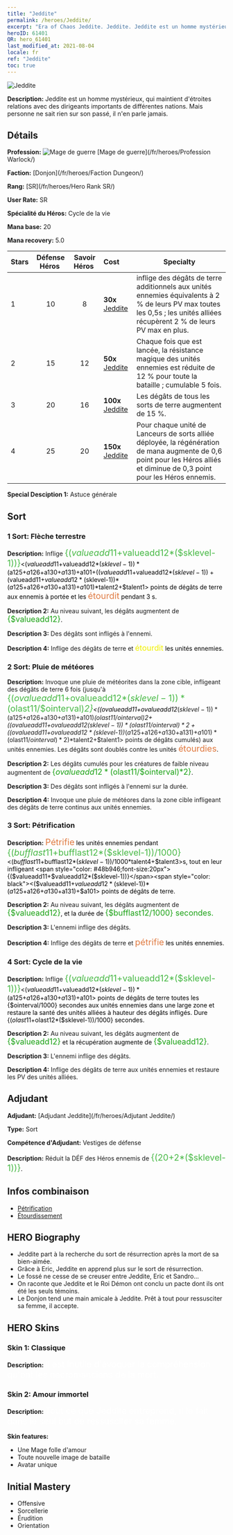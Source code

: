```yaml
---
title: "Jeddite"
permalink: /heroes/Jeddite/
excerpt: "Era of Chaos Jeddite. Jeddite. Jeddite est un homme mystérieux, qui maintient d'étroites relations avec des dirigeants importants de différentes nations. Mais personne ne sait rien sur son passé, il n'en parle jamais."
heroID: 61401
QR: hero_61401
last_modified_at: 2021-08-04
locale: fr
ref: "Jeddite"
toc: true
---
```

  ![Jeddite](/images/h/h_Jeddite.jpg)

 **Description:** Jeddite est un homme mystérieux, qui maintient d'étroites relations avec des dirigeants importants de différentes nations. Mais personne ne sait rien sur son passé, il n'en parle jamais.
## Détails
 **Profession:** ![Mage de guerre](/images/h/h_prof_11.png)  [Mage de guerre](/fr/heroes/Profession Warlock/)

 **Faction:** [Donjon](/fr/heroes/Faction Dungeon/)

 **Rang:** [SR](/fr/heroes/Hero Rank SR/)

 **User Rate:** SR

 **Spécialité du Héros:** Cycle de la vie

 **Mana base:** 20

 **Mana recovery:** 5.0


  | Stars | Défense Héros  | Savoir Héros  | Cost |     Specialty     |
  |---------|:---------------:|:---------------:|:--|--------------------|
  |    1    | 10 | 8 | **30x** [Jeddite](/ItemsFR/her_391/) | <Cycle de la vie> inflige des dégâts de terre additionnels aux unités ennemies équivalents à 2 % de leurs PV max toutes les 0,5s ; les unités alliées récupèrent 2 % de leurs PV max en plus. |
  |    2    | 15 | 12 | **50x** [Jeddite](/ItemsFR/her_391/) | Chaque fois que <Cycle de la vie> est lancée, la résistance magique des unités ennemies est réduite de 12 % pour toute la bataille ; cumulable 5 fois. |
  |    3    | 20 | 16 | **100x** [Jeddite](/ItemsFR/her_391/) | Les dégâts de tous les sorts de terre augmentent de 15 %. |
  |    4    | 25 | 20 | **150x** [Jeddite](/ItemsFR/her_391/) | Pour chaque unité de Lanceurs de sorts alliée déployée, la régénération de mana augmente de 0,6 point pour les Héros alliés et diminue de 0,3 point pour les Héros ennemis. |

 **Special Desciption 1:** Astuce générale

## Sort
### 1 Sort: Flèche terrestre
 **Description:** Inflige <span style="color: #48b946;font-size:20px">{($valueadd11+$valueadd12*($sklevel-1))}</span><span style="color: black"><($valueadd11+$valueadd12*($sklevel-1))*($a125+$a126+$a130+$a131)+$a101+(($valueadd11+$valueadd12*($sklevel-1))+($valueadd11+$valueadd12*($sklevel-1))*($a125+$a126+$a130+$a131)+$a101)*$talent2+$talent1> points de dégâts de terre aux ennemis à portée et les <span style="color: #e07c44;font-size:20px">étourdit</span><span style="color: black"> pendant 3 s.

 **Description 2:** Au niveau suivant, les dégâts augmentent de <span style="color: #1ca216;font-size:18px">{$valueadd12}</span><span style="color: black">.

 **Description 3:** Des dégâts sont infligés à l'ennemi.

 **Description 4:** Inflige des dégâts de terre et <span style="color: #f0f000;font-size:18px">étourdit</span><span style="color: black"> les unités ennemies.

### 2 Sort: Pluie de météores
 **Description:** Invoque une pluie de météorites dans la zone cible, infligeant des dégâts de terre 6 fois (jusqu'à <span style="color: #48b946;font-size:20px">{($ovalueadd11+$ovalueadd12*($sklevel-1))*($olast11/$ointerval)*2}</span><span style="color: black"><(($ovalueadd11+$ovalueadd12*($sklevel-1))*($a125+$a126+$a130+$a131)+$a101)*($olast11/$ointerval)*2+(($ovalueadd11+$ovalueadd12*($sklevel-1))*($olast11/$ointerval)*2+(($ovalueadd11+$ovalueadd12*($sklevel-1))*($a125+$a126+$a130+$a131)+$a101)*($olast11/$ointerval)*2)*$talent2+$talent1> points de dégâts cumulés) aux unités ennemies. Les dégâts sont doublés contre les unités <span style="color: #e07c44;font-size:20px">étourdies</span><span style="color: black">.

 **Description 2:** Les dégâts cumulés pour les créatures de faible niveau augmentent de <span style="color: #1ca216;font-size:18px">{$ovalueadd12*($olast11/$ointerval)*2}</span><span style="color: black">.

 **Description 3:** Des dégâts sont infligés à l'ennemi sur la durée.

 **Description 4:** Invoque une pluie de météores dans la zone cible infligeant des dégâts de terre continus aux unités ennemies.

### 3 Sort: Pétrification
 **Description:** <span style="color: #e07c44;font-size:20px">Pétrifie</span><span style="color: black"> les unités ennemies pendant <span style="color: #48b946;font-size:20px">{($bufflast11+$bufflast12*($sklevel-1))/1000}</span><span style="color: black"><($bufflast11+$bufflast12*($sklevel-1))/1000*$talent4+$talent3>s, tout en leur infligeant <span style="color: #48b946;font-size:20px">{($valueadd11+$valueadd12*($sklevel-1))}</span><span style="color: black"><($valueadd11+$valueadd12*($sklevel-1))*($a125+$a126+$a130+$a131)+$a101> points de dégâts de terre.

 **Description 2:** Au niveau suivant, les dégâts augmentent de <span style="color: #1ca216;font-size:18px">{$valueadd12}</span><span style="color: black">, et la durée de <span style="color: #1ca216;font-size:18px">{$bufflast12/1000} secondes.</span><span style="color: black">

 **Description 3:** L'ennemi inflige des dégâts.

 **Description 4:** Inflige des dégâts de terre et <span style="color: #e07c44;font-size:20px">pétrifie</span><span style="color: black"> les unités ennemies.

### 4 Sort: Cycle de la vie
 **Description:** Inflige <span style="color: #48b946;font-size:20px">{($valueadd11+$valueadd12*($sklevel-1))}</span><span style="color: black"><($valueadd11+$valueadd12*($sklevel-1))*($a125+$a126+$a130+$a131)+$a101> points de dégâts de terre toutes les {$ointerval/1000} secondes aux unités ennemies dans une large zone et restaure la santé des unités alliées à hauteur des dégâts infligés. Dure {($olast11+$olast12*($sklevel-1))/1000} secondes.

 **Description 2:** Au niveau suivant, les dégâts augmentent de <span style="color: #1ca216;font-size:18px">{$valueadd12}</span><span style="color: black"> et la récupération augmente de <span style="color: #1ca216;font-size:18px">{$valueadd12}</span><span style="color: black">.

 **Description 3:** L'ennemi inflige des dégâts.

 **Description 4:** Inflige des dégâts de terre aux unités ennemies et restaure les PV des unités alliées.


## Adjudant

 **Adjudant:**  [Adjudant Jeddite](/fr/heroes/Adjutant Jeddite/) 

 **Type:**  Sort 

 **Compétence d'Adjudant:**  Vestiges de défense 

 **Description:** Réduit la DÉF des Héros ennemis de <span style="color: #48b946;font-size:20px">{(20+2*($sklevel-1))}</span><span style="color: black">.

## Infos combinaison

* [Pétrification](/fr/combination/Pétrification/) 
* [Étourdissement](/fr/combination/Étourdissement/) 

## HERO Biography
   - Jeddite part à la recherche du sort de résurrection après la mort de sa bien-aimée.
   - Grâce à Eric, Jeddite en apprend plus sur le sort de résurrection.
   - Le fossé ne cesse de se creuser entre Jeddite, Eric et Sandro...
   - On raconte que Jeddite et le Roi Démon ont conclu un pacte dont ils ont été les seuls témoins.
   - Le Donjon tend une main amicale à Jeddite. Prêt à tout pour ressusciter sa femme, il accepte.

## HERO Skins
### Skin 1: **Classique**

 **Description:** <span style="color: #ffffff;font-size:20px">Il est inutile d'évoquer la compréhension qu'ont les nécromanciens de la mort.</span>


### Skin 2: **Amour immortel**

 **Description:** <span style="color: #ffffff;font-size:20px">Tout ce que Jeddite entreprend, il le fait dans le seul but de ressusciter sa femme.</span>

 **Skin features:** 

   - Une Mage folle d'amour
   - Toute nouvelle image de bataille
   - Avatar unique


## Initial Mastery
   - Offensive
   - Sorcellerie
   - Érudition
   - Orientation
